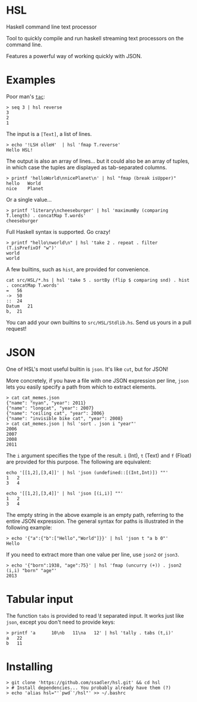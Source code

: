 HSL
===

Haskell command line text processor

Tool to quickly compile and run haskell streaming text processors on the
command line.

Features a powerful way of working quickly with JSON.

Examples
========

Poor man's [`tac`](http://www.gnu.org/software/coreutils/manual/html_node/tac-invocation.html):

    > seq 3 | hsl reverse
    3
    2
    1

The input is a `[Text]`, a list of lines.

    > echo '!LSH olleH'  | hsl 'fmap T.reverse'
    Hello HSL!

The output is also an array of lines... but it could also be an array of tuples, in which case the tuples are displayed as tab-separated columns.

    > printf 'helloWorld\nnicePlanet\n' | hsl "fmap (break isUpper)"
    hello	World
    nice	Planet

Or a single value...

    > printf 'literary\ncheeseburger' | hsl 'maximumBy (comparing T.length) . concatMap T.words'
    cheeseburger

Full Haskell syntax is supported. Go crazy!

    > printf "hello\nworld\n" | hsl 'take 2 . repeat . filter (T.isPrefixOf "w")'
    world
    world

A few builtins, such as `hist`, are provided for convenience. 

    cat src/HSL/*.hs | hsl 'take 5 . sortBy (flip $ comparing snd) . hist . concatMap T.words'
    =	56
    ->	50
    ::	24
    Datum	21
    b,	21

You can add your own builtins to `src/HSL/Stdlib.hs`. Send us yours in a pull request!


JSON
====

One of HSL's most useful builtin is `json`. It's like `cut`, but for JSON!

More concretely, if you have a file with one JSON expression per line, `json` lets you easily specify a path from which to extract elements.

    > cat cat_memes.json 
    {"name": "nyan", "year": 2011}
    {"name": "longcat", "year": 2007}
    {"name": "ceiling cat", "year": 2006}
    {"name": "invisible bike cat", "year": 2008}
    > cat cat_memes.json | hsl 'sort . json i "year"'
    2006
    2007
    2008
    2011

The `i` argument specifies the type of the result. `i` (Int), `t` (Text)
and `f` (Float) are provided for this purpose. The following are equivalent:

    echo '[[1,2],[3,4]]' | hsl 'json (undefined::[(Int,Int)]) ""'
    1	2
    3	4

    echo '[[1,2],[3,4]]' | hsl 'json [(i,i)] ""'
    1	2
    3	4

The empty string in the above example is an empty path, referring to the entire JSON expression. The general syntax for paths is illustrated in the following example:

    > echo '{"a":{"b":["Hello","World"]}}' | hsl 'json t "a b 0"'
    Hello

If you need to extract more than one value per line, use `json2` or `json3`.

    > echo '{"born":1938, "age":75}' | hsl 'fmap (uncurry (+)) . json2 (i,i) "born" "age"'
    2013


Tabular input
=============

The function `tabs` is provided to read \t separated input. It works just like `json`,
except you don't need to provide keys:

    > printf 'a      10\nb   11\na   12' | hsl 'tally . tabs (t,i)'
    a	22
    b	11

Installing
==========

    > git clone 'https://github.com/ssadler/hsl.git' && cd hsl
    > # Install dependencies... You probably already have them (?)
    > echo 'alias hsl="'`pwd`'/hsl"' >> ~/.bashrc

